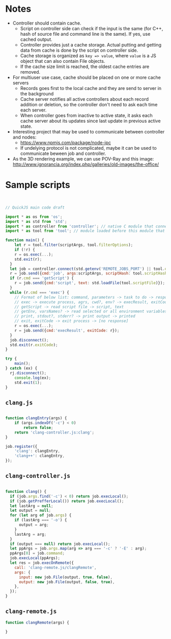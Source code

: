 
# Notes

* Controller should contain cache.
  * Script on controller side can check if the input is the same (for C++, hash of source file and command line is the same). If yes, use cached output.
  * Controller provides just a cache storage. Actual putting and getting data from cache is done by the script on controller side.
  * Cache storage is organized as `key => value`, where `value` is a JS object that can also contain File objects.
  * If the cache size limit is reached, the oldest cache entries are removed.
* For multiuser use case, cache should be placed on one or more cache servers
  * Records goes first to the local cache and they are send to server in the background
  * Cache server notifies all active controllers about each record addition or deletion, so the controller don't need to ask each time each server.
  * When controller goes from inactive to active state, it asks each cache server about its updates since last update in previous active state.
* Interesting project that may be used to communicate between controller and nodes:
  * https://www.npmjs.com/package/node-ipc
  * If undelying protocol is not complicated, maybe it can be used to communicate beween job and controller.
* As the 3D rendering example, we can use POV-Ray and this image: http://www.ignorancia.org/index.php/galleries/old-images/the-office/

# Sample scripts

```javascript


// QuickJS main code draft

import * as os from 'os';
import * as std from 'std';
import * as controller from 'controller'; // native C module that connects to controller
import * as tool from 'tool'; // module loaded before this module that contains tool description generated based on registring data

function main() {
	let r = tool.filter(scriptArgs, tool.filterOptions);
	if (!r) {
  	r = os.exec(...);
    std.exit(r);
  }
  let job = controller.connect(std.getenv('REMOTE_JOBS_PORT') || tool.defaultPort || 3847);
  r = job.send({cmd:'job', args:scriptArgs, scriptHash: tool.scriptHash});
  if (r.cmd === 'getScript') {
  	r = job.send({cmd:'script', text: std.loadFile(tool.scriptFile)});
  }
  while (r.cmd === 'exec') {
    // Format of below list: command, parameters -> task to do -> response, results
    // exec -> execute process, agrs, cwd?, env? -> execResult, exitCode
    // getScript -> read script file -> script, text
    // getEnv, varsNames? -> read selected or all environment variables -> env, vars
    // print, stdout?, stderr? -> print output -> printed
    // exit, exitCode -> exit process -> [no response]
  	r = os.exec(...);
    r = job.send({cmd:'execResult', exitCode: r});
  }
  job.disconnect();
  std.exit(r.exitCode);
}

try {
	main();
} catch (ex) {
  rj.disconnect();
	console.log(ex);
	std.exit(1);
}

```

## `clang.js`

```javascript

function clangEntry(args) {
	if (args.indexOf('-c') < 0)
		return false;
	return 'clang-controller.js:clang';
}

job.register({
	'clang': clangEntry,
	'clang++': clangEntry,
});

```

## `clang-controller.js`

```javascript

function clang() {
  if (job.args.find('-c') < 0) return job.execLocal();
  if (job.getPrefferLocal()) return job.execLocal();
  let lastArg = null;
  let output = null;
  for (let arg of job.args) {
    if (lastArg === '-o') {
      output = arg;
    }
    lastArg = arg;
  }
  if (output === null) return job.execLocal();
  let ppArgs = job.args.map(arg => arg === '-c' ? '-E' : arg);
  ppArgs[0] = job.command;
  job.execLocal(ppArgs);
  let res = job.execOnRemote({
  	call: 'clang-remote.js/clangRemote',
    args: {
      input: new job.File(output, true, false),
      output: new job.File(output, false, true),
    },
  });
}

```

## `clang-remote.js`

```javascript
function clangRemote(args) {

}
```
